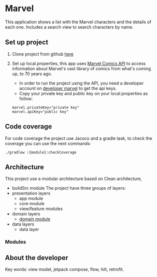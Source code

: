 # Marvel

This application shows a list with the Marvel characters and the details of each one.
Includes a search view to search characters by name. 

## Set up project

1. Clone project from github [here](https://github.com/leinaro/marvel)

2. Set up local.properties, this app uses [Marvel Comics API](https://developer.marvel.com/) to access information about Marvel's vast library of comics from what's coming up, to 70 years ago.
   - In order to run the project using the API, you need a developer account on [developer marvel](https://developer.marvel.com/account) to get the api keys.
   - Copy your private key and public key on your local.properties as follow:
   ```
   marvel.privateKey="private key"
   marvel.apiKey="public key"
   ```

## Code coverage

For code coverage the project use Jacoco and a gradle task, to check the coverage you can use the next commands:
```
./gradlew :{module}:checkCoverage
```
   
## Architecture

This project use a modular architecture based on Clean architecture,
 
- buildSrc module
The project have three groups of layers:
- presentation layers
  - app module
  - core module
  - view/feature modules
- domain layers
  - [domain module](domain/README.md)
- data layers
  - data layer

### Modules

## About the developer



Key words: view model, jetpack compose, flow, hilt, retrofit.